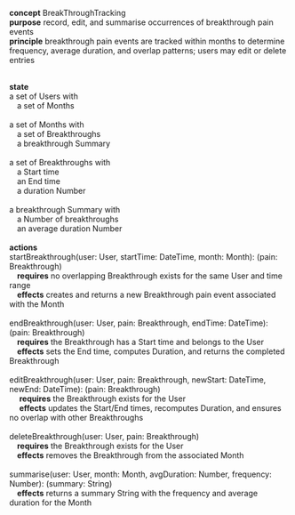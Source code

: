**concept** BreakThroughTracking <br />
**purpose** record, edit, and summarise occurrences of breakthrough pain events <br />
**principle** breakthrough pain events are tracked within months to determine frequency, average duration, and overlap patterns; users may edit or delete entries <br />
<br />

**state** <br />
a set of Users with <br />
 a set of Months <br />
<br />
a set of Months with <br />
 a set of Breakthroughs <br />
 a breakthrough Summary <br />
<br />
a set of Breakthroughs with <br />
 a Start time <br />
 an End time <br />
 a duration Number <br />
<br />
a breakthrough Summary with <br />
 a Number of breakthroughs <br />
 an average duration Number <br />
<br />
**actions** <br />
  startBreakthrough(user: User, startTime: DateTime, month: Month): (pain: Breakthrough) <br />
   **requires** no overlapping Breakthrough exists for the same User and time range <br />
   **effects** creates and returns a new Breakthrough pain event associated with the Month <br />
<br />
  endBreakthrough(user: User, pain: Breakthrough, endTime: DateTime): (pain: Breakthrough) <br />
   **requires** the Breakthrough has a Start time and belongs to the User <br />
   **effects** sets the End time, computes Duration, and returns the completed Breakthrough <br />
<br />
  editBreakthrough(user: User, pain: Breakthrough, newStart: DateTime, newEnd: DateTime): (pain: Breakthrough) <br />
   **requires** the Breakthrough exists for the User <br />
   **effects** updates the Start/End times, recomputes Duration, and ensures no overlap with other Breakthroughs <br />
<br />
 deleteBreakthrough(user: User, pain: Breakthrough) <br />
   **requires** the Breakthrough exists for the User <br />
   **effects** removes the Breakthrough from the associated Month <br />
<br />
summarise(user: User, month: Month, avgDuration: Number, frequency: Number): (summary: String) <br />
 **effects** returns a summary String with the frequency and average duration for the Month <br />
